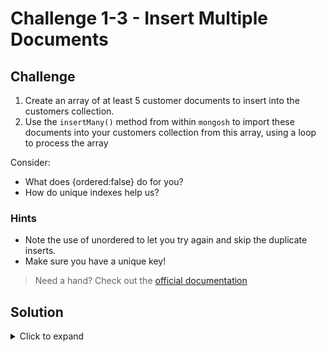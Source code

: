 # Challenge 1-3 - Insert Multiple Documents

## Challenge

1. Create an array of at least 5 customer documents to insert into the customers collection.
1. Use the `insertMany()` method from within `mongosh`  to import these documents into your customers collection from this array, using a loop to process the array

Consider:

- What does {ordered:false} do for you?
- How do unique indexes help us?

### Hints

- Note the use of unordered to let you try again and skip the duplicate inserts.
- Make sure you have a unique key!

> Need a hand? Check out the [official documentation](https://www.mongodb.com/docs/manual/reference/method/db.collection.insertMany/)

## Solution

<details>
  <summary>Click to expand</summary>

### Insert a record, with error trapping

```javascript
customers = [
  {
    name: "Cathy",
    email: "cathy@example.com",
    phone: "206-555-2222",
    active: true,
    customerSince: ISODate("2021-09-12"),
    favoriteCategories: ["food"],
    orders: [],
    addresses: {
      shipping: {
        address: "123 Main St",
        city: "Some Town",
        state: "WA",
        zip: "12345"
      },
      billing: {
        address: "123 Bank St",
        city: "Some Town",
        state: "WA",
        zip: "12345"
      }
    }
  },
  {
    name: "Zach",
    email: "zach@example.com",
    phone: "206-555-3333",
    active: true,
    customerSince: ISODate("2022-06-17"),
    favoriteCategories: ["sports"],
    orders: [],
    addresses: {
      shipping: {
        address: "123 Main St",
        city: "Some Town",
        state: "WA",
        zip: "12345"
      }
    }
  },
  {
    name: "Allie",
    email: "allie@example.com",
    phone: "206-555-4444",
    active: true,
    customerSince: ISODate("2022-02-09"),
    favoriteCategories: ["clothing"],
    orders: [],
    addresses: {
      billing: {
        address: "555 Business St",
        city: "Some Town",
        state: "WA",
        zip: "12345"
      },
      shipping: {
        address: "123 Main St",
        city: "Some Town",
        state: "WA",
        zip: "12345"
      }
    }
  }
];

try {
  db.customers.insertMany( customers, { ordered: false });
} catch (e) {
  print("Something went wrong");
  print(e);
}

```

### Expected Output

```javascript
{
  acknowledged: true,
    insertedIds: {
    '0': ObjectId("63154085b1a6c353aaf3f194"),
    '1': ObjectId("63154085b1a6c353aaf3f195"),
    '2': ObjectId("63154085b1a6c353aaf3f196")
  }
}
```

</details>
